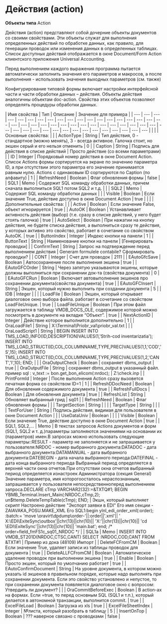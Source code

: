 # Действия \(action\)

**Объекты типа** Action

Действия \(action\) представляют собой дочерние объекты документов со своими свойствами. Эти объекты служат для выполнения определенных действий по обработке данных, как правило, для генерации проводок или изменения данных в определенных таблицах. Список доступных действий отображается в окне Document/Form Action клиентского приложения Universal Accounting. 

Перед выполнением каждого выражения программа пытается автоматически заполнить значения его параметров и макросов, а после выполнения - использовать значения выходных параметров \(см. также\)

Конфигурирование типовой формы включает настройки интерфейсной части и части обработки данных – действия. Объекты действия аналогичны объектам doc-action. Свойства этих объектов позволяют определять процедуры обработки данных.



| Имя свойства  |  Тип | Описание | Значение для примера |
| --- | --- | --- | --- | --- | --- | --- | --- | --- | --- | --- | --- | --- | --- | --- | --- | --- | --- | --- | --- | --- | --- | --- | --- | --- | --- | --- | --- | --- | --- | --- | --- | --- | --- | --- | --- | --- | --- | --- | --- | --- | --- | --- | --- | --- | --- | --- | --- | --- |
|  |   | Основные свойства: |  |
| ActionType | String | Тип действия, 0 - стандартное \(можно менять\),                                                       3 - всегда активное. Галочка стоит,                                                                            но экшен серый и его нельзя отменить | 0 |
| Caption | String | Подпись для действия в списке действий | Просто действие \(со всеми параметрами\) |
| ID | Integer | Порядковый номер действия в окне Document Action.  Список Actions формы сортируется на экране                                                       по значению параметра ID, а при отсутствии этого                                                           параметра его значение принимается равным нулю.                                Actions с одинаковым ID сортируются по Caption \(по алфавиту\) | 1 |
| RefreshNeed | Boolean | Флаг обновления формы | false |
| SQL1 | Memo | Содержит SQL команду обработки данных,  причем сначала выполниться SQL1 потом SQL2 и т.д. |  |
| SQL2 | Memo | Содержит SQL команду обработки данных |  |
| Visible | Boolean | Если значение True, действие доступно в окне Document Action | true |
|   |   | Дополнительные свойства: |  |
| Active | Boolean | Если значение False, объект игнорируется | true |
| AutoOK | Boolean  | Устанавливает активность действия \(выбор\) \(т.е. сразу в списке действий, у него будет стоять галочка\) | true |
| AutoSelect | Boolean  | При нажатии на кнопку действия, не будете списка действия,  а выполниться сразу те действия, у которых активно это свойство,  работает в сочетание со свойством AutoOK. | true |
| ButtonIndex | Integer | Индекс кнопки на панели | 1 |
| ButtonText | String | Наименование кнопки на панели | \[Генерировать проводки\] |
| ConfirmText | String | Запрос на подтверждение перед выполнением действия | Generam formulele contabile? Сформировать проводки? |
| CONT | Integer | Cчет для проводок | 2111 |
| EAutoGfcSave | Boolean | Автосохранение после выполнения экшена | true |
| EAutoGFCOrder | String | Через запятую указываются экшены, которые должны выполниться при сохранении док-та \(свойства документа\) | 0 |
| EAutoGFCRun | Boolean | Включает автовыполнение экшенов про сохранении документа\(свойства документа\) | true |
| EAutoGFCInsert | String | Экшен, который нужно выполнить  при создании документа | 5 |
| IDB | Integer |  |  |
| LoadFile | Boolean | Экшен, который открывает диалоговое окно выбора файла. работает  в сочетание со свойством LoadFileUnique. | true |
| LoadFileUnique | Boolean | При этом файл загружается в таблицу VMDB\_DOCS\_OLE,  содержимое которой можно посмотреть в документе на вкладке “Объект”. | true |
| NextActionID | Integer | Действие которое выполнится дополнительно | 1 |
| OraLoadFile1 | String | X:\Terminal\Priobr\_val\priobr\_val.txt |  |
| OraLoadScript1 | String | BEGIN INSERT INTO TMS\_LOAD\_INFO\(ID,DESCRIPTION\)VALUES\(1,'Strih-cod inventarizatia'\); INSERT INTO TMS\_LOAD\_STRUCT\(ID,COL,COLUMNNAME,TYPE,PREC\)VALUES\(1,1,'COD','S',15\); INSERT INTO TMS\_LOAD\_STRUCT\(ID,COL,COLUMNNAME,TYPE,PREC\)VALUES\(1,2,'CANT','I',10\); END;  |  |
| OraOutputCheck | Boolean | сохраняет dbms\_output | true |
| OraOutputFile | String | сохраняет dbms\_output в указанный файл. пример sql :  v\_text := bon.get\_bon\_elicom\(:nrdoc\); | Z:\check.inp |
| PrintFormId | Integer | После выполнения Action сразу вызовется печатная форма со свойством ID=1 | 1 |
| RefreshDDocNeed | Boolean | Для обновления содержимого документа | true |
| RefreshFullDocs  | Boolean | Для обновления документа | true |
| RefreshList | String | Обновляет выбранный грид | sq01 |
| RefreshNeed | Boolean | Флаг обновления формы |  |
| TargetSection | String |  |  |
| TargetType | String |  |  |
| TextForUser | String  | Подпись действия, видимая для пользователя в окне Document Action |  |
| UseDataUniv | Boolean |  |  |
| Visible | Boolean | Если значение True, действие доступно в окне Document Action | true |
| SQL1, SQL2,… | Memo | В текстах запросов Actions документов и форм \(SQL1, SQL2 и т. д.\)параметры заполняются значениями на основании их \(параметров\) имен.В запросах можно использовать следующие параметры::RESULT - параметр не заполняется и не запрашивается у пользователя:NRDOC - номер выбранного документа:DATADOC - дата выбранного документа:DATAMANUAL - дата выбранного документа:DATEBEGIN - дата начала выбранного периода:DATEFINAL - дата конца выбранного периода Выбранный период определяется в верхней части окна отчетов.При отсутствии окна отчетов выбранный период определяется изнастроек Администратора \(секция General\) Значение параметра, имя которогоосталось нераспознанным, запрашивается у пользователя непосредственноперед выполнением запроса.DECLARE cTmp VARCHAR2\(32\):=&TXTQ\#1; BEGIN YBMB\_Terminal.Insert\_Main\(:NRDOC,cTmp,2\); un$ttemp.DeleteTempTable\(cTmp\); END; | Экшн, который выполняет скрипт Настроено действие "Экспорт заявки в EDI" Его имя секции - ZAIAVAKA\_POSU.MAKE\_XML Его SQL1:begin ylnl\_edi\_order\_xml\(:order\); :batch:= 'move \\oravirt\dpdump\order-'\|\|:order\|\|'.xml'\|\| ' X:\EDI\ExiteSync\outbox\'\|\|chr\(13\)\|\|chr\(10\)\|\| 'X:'\|\|chr\(13\)\|\|chr\(10\)\|\| 'cd \EDI\ExiteSync\'\|\|chr\(13\)\|\|chr\(10\)\|\| 'main.bat'; end; /\* order=field\_fmFS1c\_sq01\_NRDOC \*/ |
|  SQL1a | Memo | INSERT INTO VMDB\_ST201D\(NRDOC,CTSC,CANT\) SELECT :NRDOC,COD,CANT FROM &TXT\#1 | Пример из дока \(48109\) Импорт |
| DeleteFCFromCM | Boolean | Если значение True, удаляет записи из таблицы проводок для документа | true |
| DeleteALLFCFromCM | Boolean | Автоматическое удаление проводок при выполнении экшена | true |
| Enable | Boolean | Просто экшен, который по умолчанию работает | true |
| EAutoConfirmDocument | String | На уровне документа, в котором можно указать id экшенов в правильном порядке, которые надо выполнять при сохранении документа. Если это свойство установлено и непустое, то при сохранении  документа появляется диалоговое окно с вопросом: Утвердить ли документ? |  |
| OraCommitBeforeExec | Boolean | В action-ах на формах. Если =true, то перед основным SQL \(SQL1 и т.п.\), который делается в автономной транзакции, выполнится commit. | true |
| ExcelFileLoad | Boolean  | Загрузка из xls | true |
| ExcelFileSheetIndex | Integer  | №листа, который разобрать в таблицу | 5 |
| InsertOnTop | Boolean  | ??? наверное связано с проводками | false |


